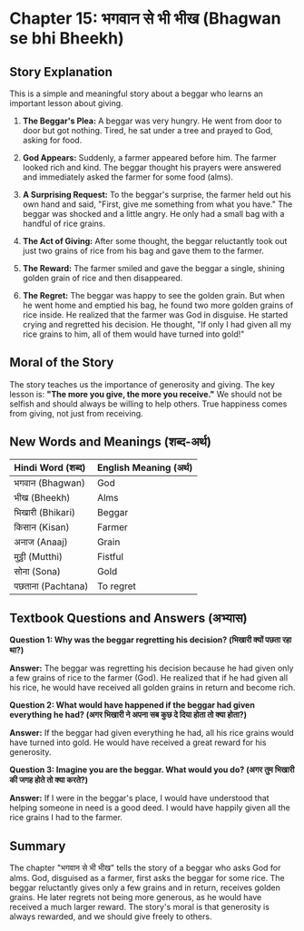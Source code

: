 # Chapter 15: भगवान से भी भीख (Bhagwan se bhi Bheekh)

## Story Explanation

This is a simple and meaningful story about a beggar who learns an important lesson about giving.

1.  **The Beggar's Plea:** A beggar was very hungry. He went from door to door but got nothing. Tired, he sat under a tree and prayed to God, asking for food.

2.  **God Appears:** Suddenly, a farmer appeared before him. The farmer looked rich and kind. The beggar thought his prayers were answered and immediately asked the farmer for some food (alms).

3.  **A Surprising Request:** To the beggar's surprise, the farmer held out his own hand and said, "First, give me something from what you have." The beggar was shocked and a little angry. He only had a small bag with a handful of rice grains.

4.  **The Act of Giving:** After some thought, the beggar reluctantly took out just two grains of rice from his bag and gave them to the farmer.

5.  **The Reward:** The farmer smiled and gave the beggar a single, shining golden grain of rice and then disappeared.

6.  **The Regret:** The beggar was happy to see the golden grain. But when he went home and emptied his bag, he found two more golden grains of rice inside. He realized that the farmer was God in disguise. He started crying and regretted his decision. He thought, "If only I had given all my rice grains to him, all of them would have turned into gold!"

## Moral of the Story

The story teaches us the importance of generosity and giving. The key lesson is: **"The more you give, the more you receive."** We should not be selfish and should always be willing to help others. True happiness comes from giving, not just from receiving.

## New Words and Meanings (शब्द-अर्थ)

| Hindi Word (शब्द) | English Meaning (अर्थ) |
| :---------------- | :--------------------- |
| भगवान (Bhagwan)    | God                    |
| भीख (Bheekh)       | Alms                   |
| भिखारी (Bhikari)  | Beggar                 |
| किसान (Kisan)     | Farmer                 |
| अनाज (Anaaj)      | Grain                  |
| मुट्ठी (Mutthi)    | Fistful                |
| सोना (Sona)        | Gold                   |
| पछताना (Pachtana)  | To regret              |

## Textbook Questions and Answers (अभ्यास)

**Question 1: Why was the beggar regretting his decision? (भिखारी क्यों पछता रहा था?)**

**Answer:** The beggar was regretting his decision because he had given only a few grains of rice to the farmer (God). He realized that if he had given all his rice, he would have received all golden grains in return and become rich.

**Question 2: What would have happened if the beggar had given everything he had? (अगर भिखारी ने अपना सब कुछ दे दिया होता तो क्या होता?)**

**Answer:** If the beggar had given everything he had, all his rice grains would have turned into gold. He would have received a great reward for his generosity.

**Question 3: Imagine you are the beggar. What would you do? (अगर तुम भिखारी की जगह होते तो क्या करते?)**

**Answer:** If I were in the beggar's place, I would have understood that helping someone in need is a good deed. I would have happily given all the rice grains I had to the farmer.

## Summary

The chapter "भगवान से भी भीख" tells the story of a beggar who asks God for alms. God, disguised as a farmer, first asks the beggar for some rice. The beggar reluctantly gives only a few grains and in return, receives golden grains. He later regrets not being more generous, as he would have received a much larger reward. The story's moral is that generosity is always rewarded, and we should give freely to others.